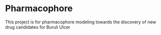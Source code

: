 # Pharmacophore
This project is for pharmacophore modeling towards the discovery of new drug candidates for Buruli Ulcer
